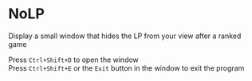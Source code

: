 # NoLP
Display a small window that hides the LP from your view after a ranked game 

Press `Ctrl+Shift+D` to open the window  
Press `Ctrl+Shift+E` or the `Exit` button in the window to exit the program
